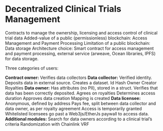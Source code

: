 # Decentralized Clinical Trials Management
Contracts to manage the ownership, licensing and access control of clinical trial data
Added-value of a public (permissionless) blockchain: Access Management and Payment Processing
Limitation of a public blockchain: Data storage
Architecture choice: Smart contract for access management and payment processing, external service (arweave, Ocean libraries, IPFS) for data storage.

Three categories of users:

**Contract owner:**
Verifies data collectors
**Data collector:**
Verified identity.
Deposits data in external source.
Creates a dataset.
Id
Hash
Owner
Creator 
Royalties
**Data owner:**
Has attributes (no PII), stored in a struct.
Verifies that data has been correctly deposited.
Agrees on royalties
Determines access duration
Approves data creation
Mapping is created
**Data licensee:**
Anonymous, defined by address
Pays fee, split between data collector and data owner, as per royalty agreement
Access is temporarily granted
Whitelisted licensees go past a Web3js/EtherJs paywall to access data.
**Additional modules:**
Search for data owners according to a clinical trial’s criteria
Randomization with Chainlink VRF

